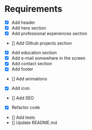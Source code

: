 # Requirements

- [x] Add header
- [x] Add hero section
- [x] Add professional experiences section
- [] Add Github projects section
- [x] Add education section
- [x] Add e-mail somewhere in the screen
- [x] Add contact section
- [x] Add footer
- [] Add animations
- [x] Add icon
- [] Add SEO
- [x] Refactor code
- [] Add tests
- [] Update README.md
